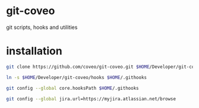 # git-coveo
git scripts, hooks and utilities

# installation

```bash
git clone https://github.com/coveo/git-coveo.git $HOME/Developer/git-coveo

ln -s $HOME/Developer/git-coveo/hooks $HOME/.githooks

git config --global core.hooksPath $HOME/.githooks

git config --global jira.url=https://myjira.atlassian.net/browse
```
